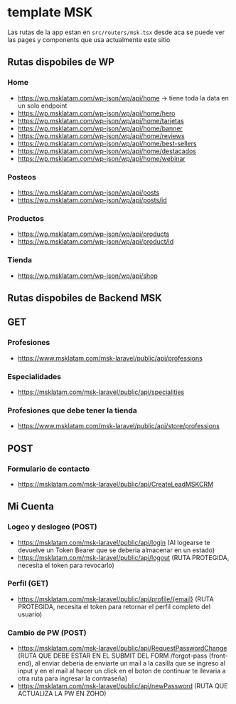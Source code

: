 ﻿# template MSK
Las rutas de la app estan en `src/routers/msk.tsx` desde aca se puede ver las pages y components que usa actualmente este sitio

## Rutas dispobiles de WP

### Home
- https://wp.msklatam.com/wp-json/wp/api/home -> tiene toda la data en un solo endpoint
- https://wp.msklatam.com/wp-json/wp/api/home/hero
- https://wp.msklatam.com/wp-json/wp/api/home/tarjetas
- https://wp.msklatam.com/wp-json/wp/api/home/banner
- https://wp.msklatam.com/wp-json/wp/api/home/reviews
- https://wp.msklatam.com/wp-json/wp/api/home/best-sellers
- https://wp.msklatam.com/wp-json/wp/api/home/destacados
- https://wp.msklatam.com/wp-json/wp/api/home/webinar 

### Posteos
- https://wp.msklatam.com/wp-json/wp/api/posts
- https://wp.msklatam.com/wp-json/wp/api/posts/id

### Productos
- https://wp.msklatam.com/wp-json/wp/api/products
- https://wp.msklatam.com/wp-json/wp/api/product/id
  
### Tienda
- https://wp.msklatam.com/wp-json/wp/api/shop

## Rutas dispobiles de Backend MSK

## GET

### Profesiones
- https://www.msklatam.com/msk-laravel/public/api/professions

### Especialidades
- https://msklatam.com/msk-laravel/public/api/specialities

### Profesiones que debe tener la tienda
- https://www.msklatam.com/msk-laravel/public/api/store/professions

## POST

### Formulario de contacto
- https://msklatam.com/msk-laravel/public/api/CreateLeadMSKCRM

## Mi Cuenta

### Logeo y deslogeo (POST)
- https://msklatam.com/msk-laravel/public/api/login (Al logearse te devuelve un Token Bearer que se deberia almacenar en un estado)
- https://msklatam.com/msk-laravel/public/api/logout (RUTA PROTEGIDA, necesita el token para revocarlo)

### Perfil (GET)
- https://msklatam.com/msk-laravel/public/api/profile/{email} (RUTA PROTEGIDA, necesita el token para retornar el perfil completo del usuario)

### Cambio de PW (POST)
- https://msklatam.com/msk-laravel/public/api/RequestPasswordChange (RUTA QUE DEBE ESTAR EN EL SUBMIT DEL FORM /forgot-pass (front-end), al enviar deberia de enviarte un mail a la casilla que se ingreso al input y en el mail al hacer un click en el boton de continuar te llevaria a otra ruta para ingresar la contraseña)
- https://msklatam.com/msk-laravel/public/api/newPassword (RUTA QUE ACTUALIZA LA PW EN ZOHO)
